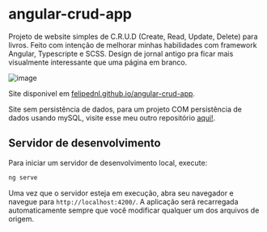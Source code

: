 # angular-crud-app

Projeto de website simples de C.R.U.D (Create, Read, Update, Delete) para livros. Feito com intenção de melhorar minhas habilidades com framework Angular, Typescripte e SCSS.
Design de jornal antigo pra ficar mais visualmente interessante que uma página em branco.

![image](https://github.com/user-attachments/assets/60421b47-84e8-496d-a142-7dc44216f7b3)

Site disponivel em [felipednl.github.io/angular-crud-app](https://felipednl.github.io/angular-crud-app/browser/).

Site sem persistência de dados, para um projeto COM persistência de dados usando mySQL, visite esse meu outro repositório [aqui!](https://github.com/FelipeDNL/gerenciamento-emprestimos-livros-mysql).


## Servidor de desenvolvimento

Para iniciar um servidor de desenvolvimento local, execute:

```bash
ng serve
```

Uma vez que o servidor esteja em execução, abra seu navegador e navegue para `http://localhost:4200/`. A aplicação será recarregada automaticamente sempre que você modificar qualquer um dos arquivos de origem.
